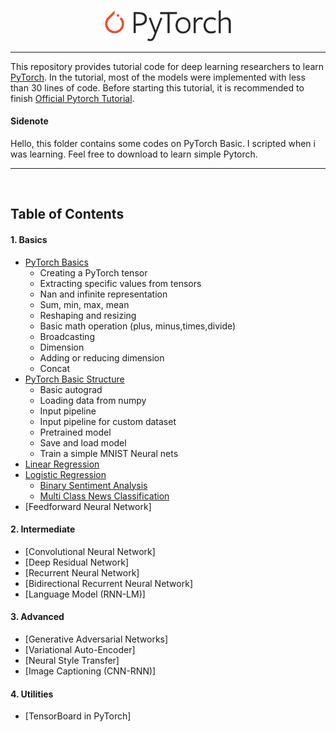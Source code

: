 <p align="center"><img width="40%" src="logo/Pytorch_logo.png" /></p>

--------------------------------------------------------------------------------

This repository provides tutorial code for deep learning researchers to learn [PyTorch](https://github.com/pytorch/pytorch). In the tutorial, most of the models were implemented with less than 30 lines of code. Before starting this tutorial, it is recommended to finish [Official Pytorch Tutorial](http://pytorch.org/tutorials/beginner/deep_learning_60min_blitz.html).

#### Sidenote
Hello, this folder contains some codes on PyTorch Basic. I scripted when i was learning. Feel free to download to learn simple Pytorch.

--------------------------------------------------------------------------------

<br/>

## Table of Contents

#### 1. Basics
* [PyTorch Basics](https://github.com/ymin-t/pytorch-tutorial-jupyter-notebooks/blob/main/tutorials/01-basic/pytorch_basic/PyTorch%20Basic.ipynb)
   * Creating a PyTorch tensor
   * Extracting specific values from tensors
   * Nan and infinite representation
   * Sum, min, max, mean
   * Reshaping and resizing
   * Basic math operation (plus, minus,times,divide)
   * Broadcasting
   * Dimension
   * Adding or reducing dimension
   * Concat
* [PyTorch Basic Structure](https://github.com/ymin-t/pytorch-tutorial-jupyter-notebooks/blob/main/tutorials/01-basic/pytorch_basic_structure/PyTorch%20Basic%20structure.ipynb)
   * Basic autograd
   * Loading data from numpy
   * Input pipeline
   * Input pipeline for custom dataset
   * Pretrained model
   * Save and load model
   * Train a simple MNIST Neural nets
* [Linear Regression](https://github.com/ymin-t/pytorch-tutorial-jupyter-notebooks/blob/main/tutorials/01-basic/pytorch_linear_regression/PyTorch%20Basic%20Linear%20regression.ipynb)
* [Logistic Regression](https://github.com/ymin-t/pytorch-tutorial-jupyter-notebooks/tree/main/tutorials/01-basic/pytorch_logistic_regression)
  * [Binary Sentiment Analysis](https://github.com/ymin-t/pytorch-tutorial-jupyter-notebooks/blob/main/tutorials/01-basic/pytorch_logistic_regression/Logistic%20regression-Binary%20sentiment%20analysis.ipynb)
  * [Multi Class News Classification](https://github.com/ymin-t/pytorch-tutorial-jupyter-notebooks/blob/main/tutorials/01-basic/pytorch_logistic_regression/Logistic%20Regression-Multi%20Class%20Classification.ipynb) 
* [Feedforward Neural Network]

#### 2. Intermediate
* [Convolutional Neural Network]
* [Deep Residual Network]
* [Recurrent Neural Network]
* [Bidirectional Recurrent Neural Network]
* [Language Model (RNN-LM)]

#### 3. Advanced
* [Generative Adversarial Networks]
* [Variational Auto-Encoder]
* [Neural Style Transfer]
* [Image Captioning (CNN-RNN)]

#### 4. Utilities
* [TensorBoard in PyTorch]



<br/>
